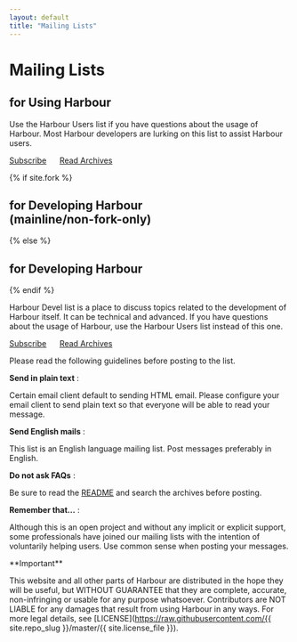 ```yaml
---
layout: default
title: "Mailing Lists"
---
```

# Mailing Lists

<div markdown="1" class="list-bubble">
<div><i class="fa fa-user-circle-o" aria-hidden="true"></i></div>
<div markdown="1">

## for Using Harbour

Use the Harbour Users list if you have questions about the usage of Harbour.
Most Harbour developers are lurking on this list to assist Harbour users.

[Subscribe](https://groups.google.com/group/harbour-users/subscribe)
&nbsp;&nbsp;&nbsp;&nbsp;
[Read Archives](https://groups.google.com/group/harbour-users/)

</div>
</div>

<div markdown="1" class="list-bubble">
<div><i class="fa fa-wrench" aria-hidden="true"></i></div>
<div markdown="1">

{% if site.fork %}
## for Developing Harbour<br>(mainline/non-fork-only)
{% else %}
## for Developing Harbour
{% endif %}

Harbour Devel list is a place to discuss topics related to the development
of Harbour itself. It can be technical and advanced.
If you have questions about the usage of Harbour, use the
Harbour Users list instead of this one.

[Subscribe](https://groups.google.com/group/harbour-devel/subscribe)
&nbsp;&nbsp;&nbsp;&nbsp;
[Read Archives](https://groups.google.com/group/harbour-devel/)

</div>
</div>

Please read the following guidelines before posting to the list.

**Send in plain text**
: <p>Certain email client default to sending HTML email. Please configure
  your email client to send plain text so that everyone will be able to
  read your message.

**Send English mails**
: <p>This list is an English language mailing list. Post messages preferably
  in English.

**Do not ask FAQs**
: <p>Be sure to read the <a href="https://github.com/{{ site.repo_slug }}/#readme">README</a>
  and search the archives before posting.

**Remember that…**
: <p>Although this is an open project and without any implicit or explicit
  support, some professionals have joined our mailing lists with the intention
  of voluntarily helping users. Use common sense when posting your messages.

<div markdown="1" class="list-bubble bubble-alt">
<div><i class="fa fa-exclamation-circle" aria-hidden="true"></i></div>
<div markdown="1">
**Important**

This website and all other parts of Harbour are distributed in the
hope they will be useful, but WITHOUT GUARANTEE that they are complete,
accurate, non-infringing or usable for any purpose whatsoever.
Contributors are NOT LIABLE for any damages that result from using
Harbour in any ways. For more legal details, see
[LICENSE](https://raw.githubusercontent.com/{{ site.repo_slug }}/master/{{ site.license_file }}).

</div>
</div>
